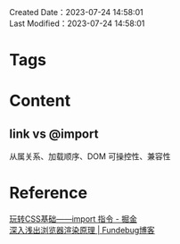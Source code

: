 Created Date：2023-07-24 14:58:01  
Last Modified：2023-07-24 14:58:01

# Tags

# Content

## link vs @import

从属关系、加载顺序、DOM 可操控性、兼容性

# Reference

[玩转CSS基础——import 指令 - 掘金](https://juejin.cn/post/7101973862027378702)  
[深入浅出浏览器渲染原理 | Fundebug博客](https://blog.fundebug.com/2019/01/03/understand-browser-rendering/)
